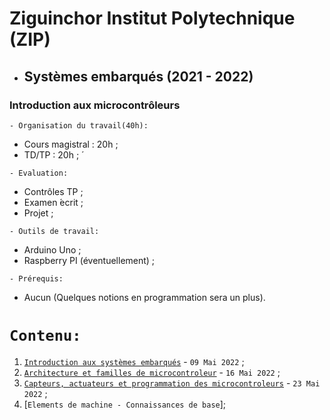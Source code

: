 # Ziguinchor Institut Polytechnique (ZIP)
 * ##  Systèmes embarqués (2021 - 2022) 
###  Introduction aux microcontrôleurs 

``` - Organisation du travail(40h): ```
 * Cours magistral : 20h ;
 * TD/TP : 20h ; ́
 
``` - Evaluation: ```
 * Contrôles TP ;
 * Examen  ́ecrit ;
 * Projet ;
 
``` - Outils de travail: ```
 * Arduino Uno ;
 * Raspberry PI (éventuellement) ;
 
``` - Prérequis: ```
 * Aucun (Quelques notions en programmation sera un plus).
 
 # ``` Contenu: ```
 1. [`Introduction aux systèmes embarqués`](https://github.com/pape-barro/zip/blob/main/Introduction_aux_systemes_embarques.pdf) - ``` 09 Mai 2022 ``` ;
 2. [`Architecture et familles de microcontroleur`](https://github.com/pape-barro/zip/blob/main/Architecture_et_familles_de_microcontroleur.pdf) - ``` 16 Mai 2022 ``` ;
 3. [`Capteurs, actuateurs et programmation des microcontroleurs`](https://github.com/pape-barro/zip/blob/main/Capteurs__actuateurs_et_Programmation_des_microcontroleurs.pdf) - ``` 23 Mai 2022 ``` ;
 4. [`Elements de machine - Connaissances de base`];

